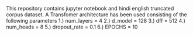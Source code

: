 This repository contains jupyter notebook and hindi english truncated corpus dataset.
A Transfomer architecture has been used consisting of the following parameters 
1.) num_layers = 4
2.) d_model = 128
3.) dff = 512
4.) num_heads = 8
5.) dropout_rate = 0.1
6.) EPOCHS = 10
